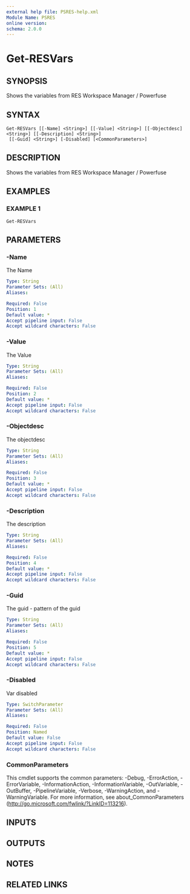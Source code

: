 ```yaml
---
external help file: PSRES-help.xml
Module Name: PSRES
online version:
schema: 2.0.0
---
```


# Get-RESVars

## SYNOPSIS
Shows the variables from RES Workspace Manager / Powerfuse

## SYNTAX

```
Get-RESVars [[-Name] <String>] [[-Value] <String>] [[-Objectdesc] <String>] [[-Description] <String>]
 [[-Guid] <String>] [-Disabled] [<CommonParameters>]
```

## DESCRIPTION
Shows the variables from RES Workspace Manager / Powerfuse

## EXAMPLES

### EXAMPLE 1
```
Get-RESVars
```

## PARAMETERS

### -Name
The Name

```yaml
Type: String
Parameter Sets: (All)
Aliases:

Required: False
Position: 1
Default value: *
Accept pipeline input: False
Accept wildcard characters: False
```

### -Value
The Value

```yaml
Type: String
Parameter Sets: (All)
Aliases:

Required: False
Position: 2
Default value: *
Accept pipeline input: False
Accept wildcard characters: False
```

### -Objectdesc
The objectdesc

```yaml
Type: String
Parameter Sets: (All)
Aliases:

Required: False
Position: 3
Default value: *
Accept pipeline input: False
Accept wildcard characters: False
```

### -Description
The description

```yaml
Type: String
Parameter Sets: (All)
Aliases:

Required: False
Position: 4
Default value: *
Accept pipeline input: False
Accept wildcard characters: False
```

### -Guid
The guid - pattern of the guid

```yaml
Type: String
Parameter Sets: (All)
Aliases:

Required: False
Position: 5
Default value: *
Accept pipeline input: False
Accept wildcard characters: False
```

### -Disabled
Var disabled

```yaml
Type: SwitchParameter
Parameter Sets: (All)
Aliases:

Required: False
Position: Named
Default value: False
Accept pipeline input: False
Accept wildcard characters: False
```

### CommonParameters
This cmdlet supports the common parameters: -Debug, -ErrorAction, -ErrorVariable, -InformationAction, -InformationVariable, -OutVariable, -OutBuffer, -PipelineVariable, -Verbose, -WarningAction, and -WarningVariable. For more information, see about_CommonParameters (http://go.microsoft.com/fwlink/?LinkID=113216).

## INPUTS

## OUTPUTS

## NOTES

## RELATED LINKS
